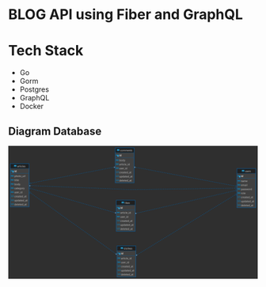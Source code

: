 # BLOG API using Fiber and GraphQL

# Tech Stack

- Go
- Gorm
- Postgres
- GraphQL
- Docker

## Diagram Database

![Alt text](public/diagram%20blog.png 'Diagram')
